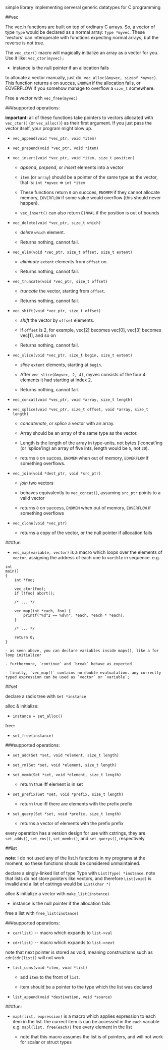 simple library implementing serveral generic datatypes for C programming

##vec

The vec.h functions are built on top of ordinary C arrays.
So, a vector of type `Type` would be declared as a normal array: `Type *myvec`.
These 'vectors' can interoperate with functions expecting normal arrays, but the reverse is not true.

The `vec_ctor()` macro will magically initialize an array as a vector for you.
Use it like: `vec_ctor(myvec);`

- instance is the null pointer if an allocation fails

to allocate a vector manually, just do: `vec_alloc(&myvec, sizeof *myvec)`.
This function returns `0` on succes, `ENOMEM` if the allocation fails, or EOVERFLOW if you somehow manage to overflow a `size_t` somewhere.

Free a vector with `vec_free(myvec)`

###supported operations:

**important**: all of these functions take pointers to vectors allocated with `vec_ctor()` (or `vec_alloc()`) as their first argument.
If you just pass the vector itself, your program might blow up.

- `vec_append(void *vec_ptr, void *item)`

- `vec_prepend(void *vec_ptr, void *item)`

- `vec_insert(void *vec_ptr, void *item, size_t position)`

	- _append_, _prepend_, or _insert_ elements into a vector

	- `item` (or `array`) should be a pointer of the same type as the vector,
	that is: `int *myvec` => `int *item`

	- These functions return `0` on succces, `ENOMEM` if they cannot allocate memory, `EOVERFLOW` if some value would overflow (this should never happen).

	- `vec_insert()` can also return `EINVAL` if the position is out of bounds

- `vec_delete(void *vec_ptr, size_t which)`

	- _delete_ `which` element.

	- Returns nothing, cannot fail.

- `vec_elim(void *vec_ptr, size_t offset, size_t extent)`

	- _eliminate_ `extent` elements from `offset` on.

	- Returns nothing, cannot fail.

- `vec_truncate(void *vec_ptr, size_t offset)`

	- _truncate_ the vector, starting from `offset`.

	- Returns nothing, cannot fail.

- `vec_shift(void *vec_ptr, size_t offset)`

	- _shift_ the vector by `offset` elements.

	- If `offset` is 2, for example, vec[2] becomes vec[0], vec[3] becomes vec[1], and so on

	- Returns nothing, cannot fail.

- `vec_slice(void *vec_ptr, size_t begin, size_t extent)`

	- _slice_ `extent` elements, starting at `begin`.

	- After `vec_slice(&myvec, 2, 4)`, myvec consists of the four 4 elements it had starting at index 2.

	- Returns nothing, cannot fail.
	
- `vec_concat(void *vec_ptr, void *array, size_t length)`

- `vec_splice(void *vec_ptr, size_t offset, void *array, size_t length)`

	- _concatenate_, or _splice_ a vector with an array.

	- Array should be an array of the same type as the vector.

	- Length is the length of the array in type-units, not bytes
	  ('concat'ing (or 'splice'ing) an array of five ints, length would be `5`, not `20`).

	- returns `0` on succes, `ENOMEM` when out of memory, `EOVERFLOW` if something overflows.

- `vec_join(void *dest_ptr, void *src_ptr)`

	- _join_ two vectors

	- behaves equivalently to `vec_concat()`, assuming `src_ptr` points to a valid vector

	- returns `0` on success, `ENOMEM` when out of memory, `EOVERFLOW` if something overflows

- `vec_clone(void *vec_ptr)`

	- returns a copy of the vector, or the null pointer if allocation fails

###fun

- `vec_map(variable, vector)` is a macro which loops over the elements of `vector`,
assigning the address of each one to `varible` in sequence. e.g.

```
int
main()
{
	int *foo;

	vec_ctor(foo);
	if (!foo) abort();

	/* ... */

	vec_map(int *each, foo) {
		printf("%d^2 == %d\n", *each, *each * *each);
	}

	/* ... */

	return 0;
}
```

	- as seen above, you can declare variables inside mapv(), like a for loop initializer

	- furthermore, `continue` and `break` behave as expected

	- finally, `vec_map()` contains no double evaluatation. any correctly typed expression can be used as `vector` or `variable`;

##set

declare a radix tree with `Set *instance`

alloc & initialize:

- `instance = set_alloc()`

free:

- `set_free(instance)`

###supported operations:

- `set_add(Set *set, void *element, size_t length)`

- `set_rm(Set *set, void *element, size_t length)`

- `set_memb(Set *set, void *element, size_t length)`

	- return true iff element is in set

- `set_prefix(Set *set, void *prefix, size_t length)`

	- return true iff there are elements with the prefix prefix

- `set_query(Set *set, void *prefix, size_t length)`

	- returns a vector of elements with the prefix prefix

every operation has a version design for use with cstrings, they are
`set_adds()`, `set_rms()`, `set_membs()`, and `set_querys()`, respectively

##list

**note**: I do not used any of the list.h functions in my programs at the moment, so these functions should be considered unmaintained.

declare a singly-linked list of type Type with `List(Type) *instance`.
note that lists do not store pointers like vectors, and therefore
`List(void)` is invalid and a list of cstrings would be `List(char *)`

alloc & initialize a vector with `make_list(instance)`

- instance is the null pointer if the allocation fails

free a list with `free_list(instance)`

###supported operations:

- `car(list)` -- macro which expands to `list->val`

- `cdr(list)` -- macro which expands to `list->next`

note that next pointer is stored as void, meaning constructions such as
`cdr(cdr(list))` will not work

- `list_cons(void *item, void *list)`

	- add `item` to the front of `list`.

	- item should be a pointer to the type which the list was declared

- `list_append(void *destination, void *source)`

###fun:

- `mapl(list, expression)` is a macro which applies expression to each
item in the list. the currect item is can be accessed in the `each` variable
e.g. `mapl(list, free(each))` free every element in the list

	- note that this macro assumes the list is of pointers, and will not
	work for scalar or struct types
